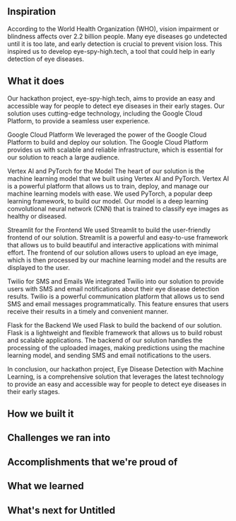 ## Inspiration

According to the World Health Organization (WHO), vision impairment or blindness affects over 2.2 billion people. Many eye diseases go undetected until it is too late, and early detection is crucial to prevent vision loss. This inspired us to develop eye-spy-high.tech, a tool that could help in early detection of eye diseases.

## What it does

Our hackathon project, eye-spy-high.tech, aims to provide an easy and accessible way for people to detect eye diseases in their early stages. Our solution uses cutting-edge technology, including the Google Cloud Platform, to provide a seamless user experience.

Google Cloud Platform
We leveraged the power of the Google Cloud Platform to build and deploy our solution. The Google Cloud Platform provides us with scalable and reliable infrastructure, which is essential for our solution to reach a large audience.

Vertex AI and PyTorch for the Model
The heart of our solution is the machine learning model that we built using Vertex AI and PyTorch. Vertex AI is a powerful platform that allows us to train, deploy, and manage our machine learning models with ease. We used PyTorch, a popular deep learning framework, to build our model. Our model is a deep learning convolutional neural network (CNN) that is trained to classify eye images as healthy or diseased.

Streamlit for the Frontend
We used Streamlit to build the user-friendly frontend of our solution. Streamlit is a powerful and easy-to-use framework that allows us to build beautiful and interactive applications with minimal effort. The frontend of our solution allows users to upload an eye image, which is then processed by our machine learning model and the results are displayed to the user.

Twilio for SMS and Emails
We integrated Twilio into our solution to provide users with SMS and email notifications about their eye disease detection results. Twilio is a powerful communication platform that allows us to send SMS and email messages programmatically. This feature ensures that users receive their results in a timely and convenient manner.

Flask for the Backend
We used Flask to build the backend of our solution. Flask is a lightweight and flexible framework that allows us to build robust and scalable applications. The backend of our solution handles the processing of the uploaded images, making predictions using the machine learning model, and sending SMS and email notifications to the users.

In conclusion, our hackathon project, Eye Disease Detection with Machine Learning, is a comprehensive solution that leverages the latest technology to provide an easy and accessible way for people to detect eye diseases in their early stages.

## How we built it

## Challenges we ran into

## Accomplishments that we're proud of

## What we learned

## What's next for Untitled
